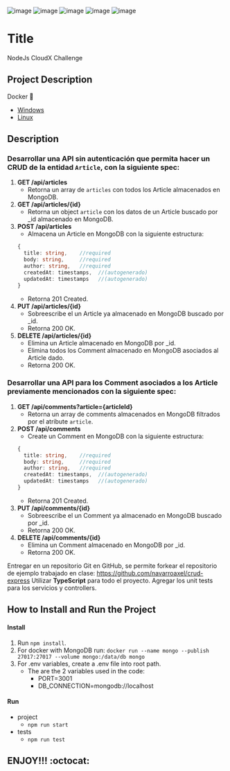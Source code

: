 ![image](https://img.shields.io/badge/Node.js-339933?style=for-the-badge&logo=nodedotjs&logoColor=white)
![image](https://img.shields.io/badge/TypeScript-007ACC?style=for-the-badge&logo=typescript&logoColor=white)
![image](https://img.shields.io/badge/MongoDB-4EA94B?style=for-the-badge&logo=mongodb&logoColor=white)
![image](https://img.shields.io/badge/Jest-C21325?style=for-the-badge&logo=jest&logoColor=white)
![image](https://img.shields.io/badge/Docker-2CA5E0?style=for-the-badge&logo=docker&logoColor=white)

# Title
NodeJs CloudX Challenge

## Project Description
Docker :whale:
  - [Windows](https://docs.docker.com/desktop/install/windows-install/)
  - [Linux](https://docs.docker.com/desktop/install/linux-install/)

## Description
### Desarrollar una API sin autenticación que permita hacer un CRUD de la entidad `Article`, con la siguiente spec:
  1. **GET /api/articles**
      - Retorna un array de `articles` con todos los Article almacenados en MongoDB.
  2. **GET /api/articles/{id}**
      - Retorna un object `article` con los datos de un Article buscado por _id almacenado en MongoDB.
  3. **POST /api/articles**
      - Almacena un Article en MongoDB con la siguiente estructura:
      ```typescript
      {
        title: string,    //required
        body: string,     //required
        author: string,   //required
        createdAt: timestamps,  //(autogenerado)
        updatedAt: timestamps   //(autogenerado)
      }
      ```
      - Retorna 201 Created.
  4. **PUT /api/articles/{id}**
      - Sobreescribe el un Article ya almacenado en MongoDB buscado por _id.
      - Retorna 200 OK.
  5. **DELETE /api/articles/{id}**
      - Elimina un Article almacenado en MongoDB por _id.
      - Elimina todos los Comment almacenado en MongoDB asociados al Article dado.
      - Retorna 200 OK.


### Desarrollar una API para los Comment asociados a los Article previamente mencionados con la siguiente spec:
  1. **GET /api/comments?article={articleId}**
      - Retorna un array de comments almacenados en MongoDB filtrados por el atribute `article`.
  2. **POST /api/comments** 
      - Create un Comment en MongoDB con la siguiente estructura:
      ```typescript
      {
        title: string,    //required
        body: string,     //required
        author: string,   //required
        createdAt: timestamps,  //(autogenerado)
        updatedAt: timestamps   //(autogenerado)
      }
      ```
      - Retorna 201 Created.
  3. **PUT /api/comments/{id}**
      - Sobreescribe el un Comment ya almacenado en MongoDB buscado por _id.
      - Retorna 200 OK.
  4. **DELETE /api/comments/{id}**
      - Elimina un Comment almacenado en MongoDB por _id.
      - Retorna 200 OK.

Entregar en un repositorio Git en GitHub, se permite forkear el repositorio de ejemplo trabajado en clase: https://github.com/navarroaxel/crud-express
Utilizar **TypeScript** para todo el proyecto.
Agregar los unit tests para los servicios y controllers.

## How to Install and Run the Project

#### Install
  1. Run `npm install`.
  2. For docker with MongoDB run: `docker run --name mongo --publish 27017:27017 --volume mongo:/data/db mongo`
  2. For .env variables, create a .env file into root path. 
      - The are the 2 variables used in the code:
        - PORT=3001
        - DB_CONNECTION=mongodb://localhost

#### Run
  - project
    - `npm run start`
  - tests
    - `npm run test`

## ENJOY!!! :octocat:
